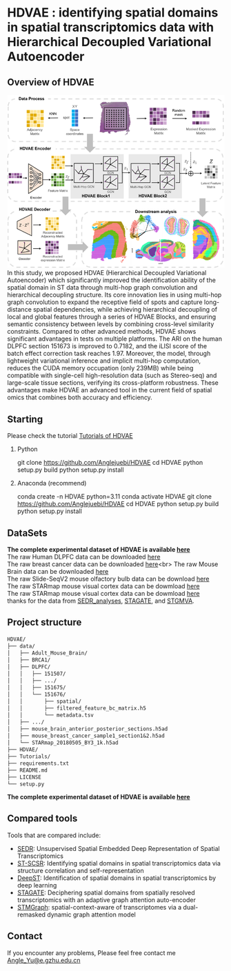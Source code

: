 # HDVAE : identifying spatial domains in spatial transcriptomics data with Hierarchical Decoupled Variational Autoencoder

## Overview of HDVAE
![img.png](img.png)
In this study, we proposed HDVAE (Hierarchical Decoupled Variational Autoencoder) which significantly improved the identification ability of the spatial domain in ST data through multi-hop graph convolution and hierarchical decoupling structure. Its core innovation lies in using multi-hop graph convolution to expand the receptive field of spots and capture long-distance spatial dependencies, while achieving hierarchical decoupling of local and global features through a series of HDVAE Blocks, and ensuring semantic consistency between levels by combining cross-level similarity constraints. Compared to other advanced methods, HDVAE shows significant advantages in tests on multiple platforms. The ARI on the human DLPFC section 151673 is improved to 0.7182, and the iLISI score of the batch effect correction task reaches 1.97. Moreover, the model, through lightweight variational inference and implicit multi-hop computation, reduces the CUDA memory occupation (only 239MB) while being compatible with single-cell high-resolution data (such as Stereo-seq) and large-scale tissue sections, verifying its cross-platform robustness. These advantages make HDVAE an advanced tool in the current field of spatial omics that combines both accuracy and efficiency.

## Starting
Please check the tutorial [Tutorials of HDVAE](https://hdvae-tutorials.readthedocs.io/en/latest/index.html)

1. Python

    git clone https://github.com/Anglejuebi/HDVAE
    cd HDVAE
    python setup.py build
    python setup.py install

2. Anaconda (recommend)

    conda create -n HDVAE python=3.11
    conda activate HDVAE
    git clone https://github.com/Anglejuebi/HDVAE
    cd HDVAE
    python setup.py build
    python setup.py install

## DataSets
**The complete experimental dataset of HDVAE is available [here](https://zenodo.org/records/15599070)**<br>
The raw Human DLPFC data can be downloaded [here](http://spatial.libd.org/spatialLIBD/)<br>
The raw breast cancer data can be downloaded [here](https://www.10xgenomics.com/datasets/human-breast-cancer-block-a-section-1-1-standard-1-1-0;)<br>
The raw Mouse Brain data can be downloaded [here](https://www.10xgenomics.com/datasets/mouse-kidney-section-coronal-1-standard-1-1-0) <br>
The raw Slide-SeqV2 mouse olfactory bulb data can be download [here](https://singlecell.broadinstitute.org/single_cell/study/SCP815/highly-sensitive-spatial-transcriptomics-at-near-cellular-resolution-with-slide-seqv2#study-summary)<br>
The raw STARmap mouse visual cortex data can be dowmload [here](https://www.dropbox.com/sh/f7ebheru1lbz91s/AADm6D54GSEFXB1feRy6OSASa/visual_1020/20180505_BY3_1kgenes?dl=0&subfolder_nav_tracking=1)<br>
The raw STARmap mouse visual cortex data can be dowmload [here](https://www.dropbox.com/sh/f7ebheru1lbz91s/AADm6D54GSEFXB1feRy6OSASa/visual_1020/20180505_BY3_1kgenes?dl=0&subfolder_nav_tracking=1)<br>
thanks for the data from [SEDR_analyses](https://github.com/JinmiaoChenLab/SEDR_analyses), [STAGATE](https://drive.google.com/drive/folders/10lhz5VY7YfvHrtV40MwaqLmWz56U9eBP?usp=sharing), and [STGMVA](https://zenodo.org/records/8141084).<br>

## Project structure
    HDVAE/
    ├── data/
    │   ├── Adult_Mouse_Brain/
    │   ├── BRCA1/
    │   ├── DLPFC/
    │   │   ├── 151507/
    │   │   ├── .../
    │   │   ├── 151675/
    │   │   └── 151676/
    │   │       ├── spatial/
    │   │       ├── filtered_feature_bc_matrix.h5
    │   │       └── metadata.tsv
    │   ├── .../
    │   ├── mouse_brain_anterior_posterior_sections.h5ad
    │   ├── mouse_breast_cancer_sample1_section1&2.h5ad
    │   └── STARmap_20180505_BY3_1k.h5ad
    ├── HDVAE/
    ├── Tutorials/
    ├── requirements.txt
    ├── README.md
    ├── LICENSE
    └── setup.py
**The complete experimental dataset of HDVAE is available [here](https://zenodo.org/records/15599070)**


## Compared tools
Tools that are compared include:
- [SEDR](https://github.com/JinmiaoChenLab/SEDR): Unsupervised Spatial Embedded Deep Representation of Spatial Transcriptomics
- [ST-SCSR](https://github.com/xkmaxidian/ST-SCSR): Identifying spatial domains in spatial transcriptomics data via structure correlation and self-representation
- [DeepST](https://github.com/JiangBioLab/DeepST): Identification of spatial domains in spatial transcriptomics by deep learning
- [STAGATE](https://github.com/QIFEIDKN/STAGATE): Deciphering spatial domains from spatially resolved transcriptomics with an adaptive graph attention auto-encoder
- [STMGraph](https://github.com/binbin-coder/STMGraph): spatial-context-aware of transcriptomes via a dual-remasked dynamic graph attention model

## Contact
If you encounter any problems, Please feel free contact me <a href="Angle_Yu@e.gzhu.edu.cn" title="Email">Angle_Yu@e.gzhu.edu.cn</a><br>
